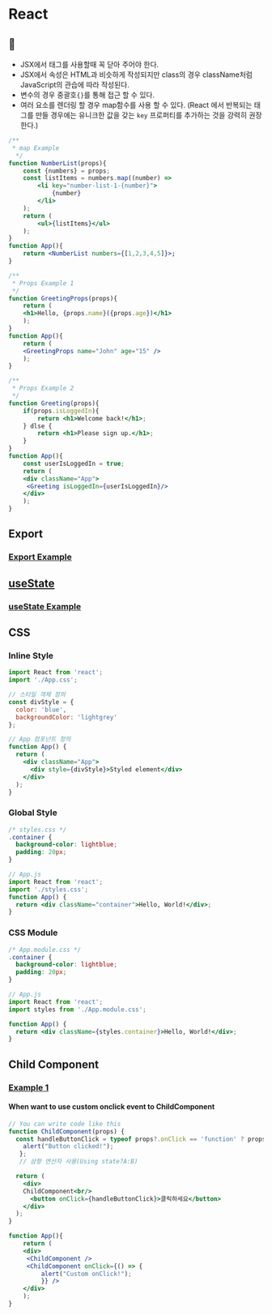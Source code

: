 # React
## 🎯
- JSX에서 태그를 사용할때 꼭 닫아 주어야 한다.
- JSX에서 속성은 HTML과 비슷하게 작성되지만 class의 경우 className처럼 JavaScript의 관습에 따라 작성된다.
- 변수의 경우 중괄호`{}`를 통해 접근 할 수 있다.
- 여러 요소를 렌더링 할 경우 map함수를 사용 할 수 있다. (React 에서 반복되는 태그를 만들 경우에는 유니크한 값을 갖는 `key` 프로퍼티를 추가하는 것을 강력히 권장한다.)
```jsx
/**
 * map Example
  */
function NumberList(props){
    const {numbers} = props;
    const listItems = numbers.map((number) => 
        <li key="number-list-1-{number}">
            {number}
        </li>
    );
    return (
        <ul>{listItems}</ul>
    );
}
function App(){
    return <NumberList numbers={[1,2,3,4,5]}>;
}
```
```jsx
/**
 * Props Example 1
 */
function GreetingProps(props){
    return (
    <h1>Hello, {props.name}({props.age})</h1>
    );
}
function App(){
    return (
    <GreetingProps name="John" age="15" />
    );
}
```
```jsx
/**
 * Props Example 2
 */
function Greeting(props){
    if(props.isLoggedIn){
        return <h1>Welcome back!</h1>;
    } dlse {
        return <h1>Please sign up.</h1>;
    }
}
function App(){
    const userIsLoggedIn = true;
    return (
    <div className="App">
     <Greeting isLoggedIn={userIsLoggedIn}/>
    </div>
    );
}
```

## Export
### [Export Example](https://github.com/TaYaKi71751/react-01/blob/ddc18bb6fad5c1c53904b7cf3117ee094aba3dbd/src/App.js)
## [useState](https://react.dev/reference/react/useState)
### [useState Example](https://github.com/TaYaKi71751/react-01/blob/822a644c467a786d7b59ceb2789b3287eef7914a/src/Counter.jsx)
## CSS
### Inline Style
```jsx
import React from 'react';
import './App.css';

// 스타일 객체 정의
const divStyle = {
  color: 'blue',
  backgroundColor: 'lightgrey'
};

// App 컴포넌트 정의
function App() {
  return (
    <div className="App">
      <div style={divStyle}>Styled element</div>
    </div>
  );
}
```
### Global Style
```css
/* styles.css */
.container {
  background-color: lightblue;
  padding: 20px;
}
```
```jsx
// App.js
import React from 'react';
import './styles.css';
function App() {
  return <div className="container">Hello, World!</div>;
}
```
### CSS Module
```css
/* App.module.css */
.container {
  background-color: lightblue;
  padding: 20px;
}
```
```jsx
// App.js
import React from 'react';
import styles from './App.module.css';

function App() {
  return <div className={styles.container}>Hello, World!</div>;
}
```
## Child Component
### [Example 1](https://github.com/TaYaKi71751/react-01/blob/46eac90b07ce5194839c011af1a1aaa79a9596cf/src/App.js)
#### When want to use custom onclick event to ChildComponent
```jsx
// You can write code like this
function ChildComponent(props) {
  const handleButtonClick = typeof props?.onClick == 'function' ? props?.onClick : () => {
    alert("Button clicked!");
   };
   // 삼항 연산자 사용(Using state?A:B) 

  return (
    <div>
	ChildComponent<br/>
      <button onClick={handleButtonClick}>클릭하세요</button>
    </div>
  );
}

function App(){
	return (
    <div>
     <ChildComponent />
     <ChildComponent onClick={() => {
         alert("Custom onClick!");
         }} />
    </div>
    );
}
```
